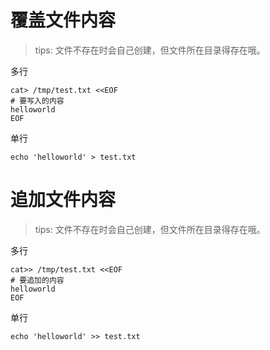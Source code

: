 # 覆盖文件内容

> tips: 文件不存在时会自己创建，但文件所在目录得存在哦。

多行

```shell
cat> /tmp/test.txt <<EOF
# 要写入的内容
helloworld
EOF
```

单行

```shell
echo 'helloworld' > test.txt
```

# 追加文件内容

> tips: 文件不存在时会自己创建，但文件所在目录得存在哦。

多行

```shell
cat>> /tmp/test.txt <<EOF
# 要追加的内容
helloworld
EOF
```

单行

```shell
echo 'helloworld' >> test.txt
```

